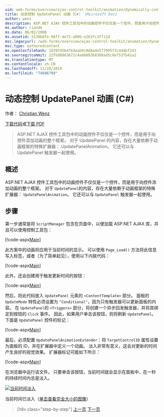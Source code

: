 ```yaml
---
uid: web-forms/overview/ajax-control-toolkit/animation/dynamically-controlling-updatepanel-animations-cs
title: 动态控制 UpdatePanel 动画（C#） |Microsoft Docs
author: wenz
description: ASP.NET AJAX 控件工具包中的动画控件不仅仅是一个控件，而是用于向控件添加动画的整个框架。 有关 ... 的内容
ms.author: riande
ms.date: 06/02/2008
ms.assetid: 5138b8fe-98ff-4e73-a00b-e263fc3ff11d
msc.legacyurl: /web-forms/overview/ajax-control-toolkit/animation/dynamically-controlling-updatepanel-animations-cs
msc.type: authoredcontent
ms.openlocfilehash: 183974564764aab9c0d8a4e577995f3c444bf2d3
ms.sourcegitcommit: 22fbd8863672c4ad6693b8388ad5c8e753fb41a2
ms.translationtype: MT
ms.contentlocale: zh-CN
ms.lasthandoff: 11/28/2019
ms.locfileid: "74606799"
---
```

# <a name="dynamically-controlling-updatepanel-animations-c"></a>动态控制 UpdatePanel 动画 (C#)

作者： [Christian Wenz](https://github.com/wenz)

[下载代码](https://download.microsoft.com/download/9/3/f/93f8daea-bebd-4821-833b-95205389c7d0/UpdatePanelAnimation2.cs.zip)或[下载 PDF](https://download.microsoft.com/download/b/6/a/b6ae89ee-df69-4c87-9bfb-ad1eb2b23373/updatepanelanimation2CS.pdf)

> ASP.NET AJAX 控件工具包中的动画控件不仅仅是一个控件，而是用于向控件添加动画的整个框架。 对于 UpdatePanel 的内容，存在大量依赖于动画框架的特殊扩展器： UpdatePanelAnimation。 它还可以与 UpdatePanel 触发器一起使用。

## <a name="overview"></a>概述

ASP.NET AJAX 控件工具包中的动画控件不仅仅是一个控件，而是用于向控件添加动画的整个框架。 对于 `UpdatePanel`的内容，存在大量依赖于动画框架的特殊扩展器： `UpdatePanelAnimation`。 它还可以与 `UpdatePanel` 触发器一起使用。

## <a name="steps"></a>步骤

第一步通常是将 `ScriptManager` 包含在页面中，以便加载 ASP.NET AJAX 库，并且可以使用控制工具包：

[!code-aspx[Main](dynamically-controlling-updatepanel-animations-cs/samples/sample1.aspx)]

此方案中的动画将应用于当前时间的显示。 可以使用 `Page_Load()` 方法将此信息写入标签，或者（为了简单起见），使用以下内联代码：

[!code-aspx[Main](dynamically-controlling-updatepanel-animations-cs/samples/sample2.aspx)]

此外，还会创建用于触发更新时间的按钮：

[!code-aspx[Main](dynamically-controlling-updatepanel-animations-cs/samples/sample3.aspx)]

然后，将此代码放入 `UpdatePanel` 元素的 `<ContentTemplate>` 部分。 面板的 `UpdateMode` 特性必须设置为 `"Conditional"`，因为只有触发器可以更新面板的内容。 在 `UpdatePanel`的 `<Triggers>` 部分，将创建一个异步回发触发器，并将其绑定到按钮的 `Click` 事件。 因此，如果用户单击该按钮，则将刷新 `UpdatePanel`。 下面是 `UpdatePanel` 控件的标记：

[!code-aspx[Main](dynamically-controlling-updatepanel-animations-cs/samples/sample4.aspx)]

最后，必须配置 `UpdatePanelAnimationExtender`：将 `TargetControlID` 属性设置为面板的 ID，并在扩展器中定义一个动画。 淡入非常有意义，这会对更新的时间产生良好的视觉效果。 扩展器标记可能如下所示：

[!code-aspx[Main](dynamically-controlling-updatepanel-animations-cs/samples/sample5.aspx)]

在浏览器中运行该文件。 只要单击该按钮，当前时间就会显示在面板中，在一秒的持续时间内总是淡入。

[![当前时间淡入](dynamically-controlling-updatepanel-animations-cs/_static/image2.png)](dynamically-controlling-updatepanel-animations-cs/_static/image1.png)

当前时间已淡入（[单击查看完全大小的图像](dynamically-controlling-updatepanel-animations-cs/_static/image3.png)）

> [!div class="step-by-step"]
> [上一页](animating-an-updatepanel-control-cs.md)
> [下一页](adding-animation-to-a-control-vb.md)
